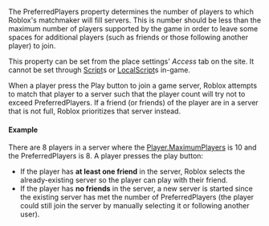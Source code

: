 The PreferredPlayers property determines the number of players to which
Roblox's matchmaker will fill servers. This is number should be less than
the maximum number of players supported by the game in order to leave some
spaces for additional players (such as friends or those following another
player) to join.

This property can be set from the place settings' _Access_ tab on the
site. It cannot be set through [Script](https://create.roblox.com/docs/reference/engine/classes/Script)s or [LocalScript](https://create.roblox.com/docs/reference/engine/classes/LocalScript)s in-game.

When a player press the Play button to join a game server, Roblox attempts
to match that player to a server such that the player count will try not
to exceed PreferredPlayers. If a friend (or friends) of the player are in
a server that is not full, Roblox prioritizes that server instead.

#### Example

There are 8 players in a server where the [Player.MaximumPlayers](https://create.roblox.com/docs/reference/engine/classes/Player#MaximumPlayers) is 10
and the PreferredPlayers is 8. A player presses the play button:

- If the player has **at least one friend** in the server, Roblox selects
  the already-existing server so the player can play with their friend.
- If the player has **no friends** in the server, a new server is started
  since the existing server has met the number of PreferredPlayers (the
  player could still join the server by manually selecting it or following
  another user).